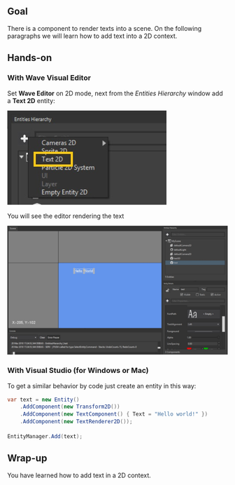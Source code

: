 ## Goal

There is a component to render texts into a scene. 
On the following paragraphs we will learn how to add text into a 2D context. 

## Hands-on

### With Wave Visual Editor

Set **Wave Editor** on 2D mode, next from the _Entities Hierarchy_ window add a **Text 2D** entity:

![](images/Text2D/Text2D.jpg)

You will see the editor rendering the text 

![](images/Text2D/Text2DEditor.jpg)

### With Visual Studio (for Windows or Mac)

To get a similar behavior by code just create an entity in this way:

```c#
var text = new Entity()
    .AddComponent(new Transform2D())
    .AddComponent(new TextComponent() { Text = "Hello world!" })
    .AddComponent(new TextRenderer2D());

EntityManager.Add(text);

```


## Wrap-up

You have learned how to add text in a 2D context.